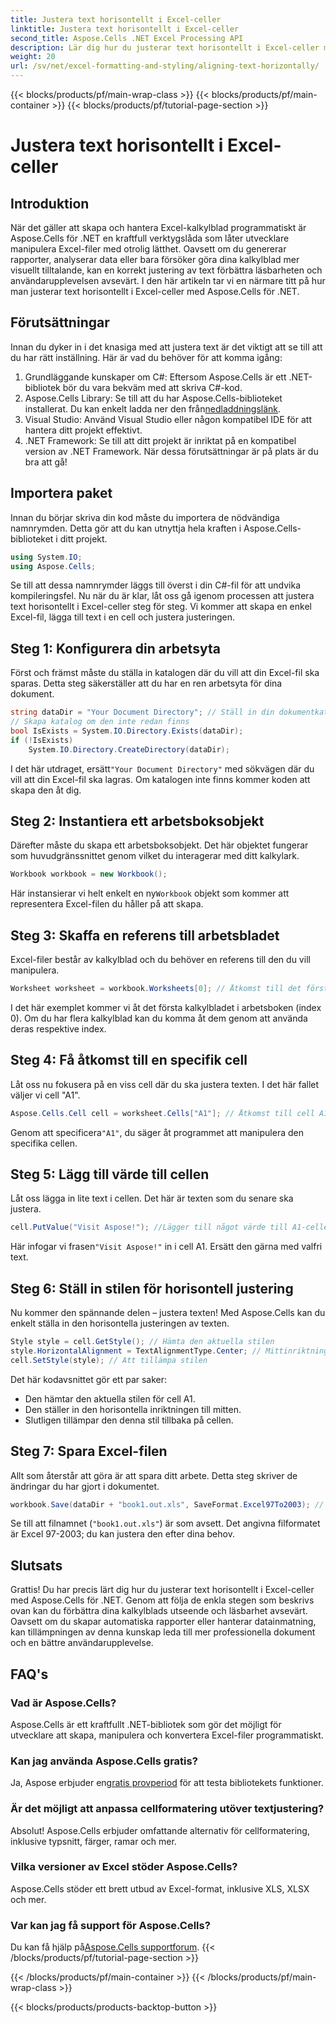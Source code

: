 ```yaml
---
title: Justera text horisontellt i Excel-celler
linktitle: Justera text horisontellt i Excel-celler
second_title: Aspose.Cells .NET Excel Processing API
description: Lär dig hur du justerar text horisontellt i Excel-celler med Aspose.Cells för .NET med denna detaljerade steg-för-steg-guide.
weight: 20
url: /sv/net/excel-formatting-and-styling/aligning-text-horizontally/
---
```


{{< blocks/products/pf/main-wrap-class >}}
{{< blocks/products/pf/main-container >}}
{{< blocks/products/pf/tutorial-page-section >}}

# Justera text horisontellt i Excel-celler

## Introduktion
När det gäller att skapa och hantera Excel-kalkylblad programmatiskt är Aspose.Cells för .NET en kraftfull verktygslåda som låter utvecklare manipulera Excel-filer med otrolig lätthet. Oavsett om du genererar rapporter, analyserar data eller bara försöker göra dina kalkylblad mer visuellt tilltalande, kan en korrekt justering av text förbättra läsbarheten och användarupplevelsen avsevärt. I den här artikeln tar vi en närmare titt på hur man justerar text horisontellt i Excel-celler med Aspose.Cells för .NET.
## Förutsättningar
Innan du dyker in i det knasiga med att justera text är det viktigt att se till att du har rätt inställning. Här är vad du behöver för att komma igång:
1. Grundläggande kunskaper om C#: Eftersom Aspose.Cells är ett .NET-bibliotek bör du vara bekväm med att skriva C#-kod.
2.  Aspose.Cells Library: Se till att du har Aspose.Cells-biblioteket installerat. Du kan enkelt ladda ner den från[nedladdningslänk](https://releases.aspose.com/cells/net/).
3. Visual Studio: Använd Visual Studio eller någon kompatibel IDE för att hantera ditt projekt effektivt.
4. .NET Framework: Se till att ditt projekt är inriktat på en kompatibel version av .NET Framework.
När dessa förutsättningar är på plats är du bra att gå!
## Importera paket
Innan du börjar skriva din kod måste du importera de nödvändiga namnrymden. Detta gör att du kan utnyttja hela kraften i Aspose.Cells-biblioteket i ditt projekt.
```csharp
using System.IO;
using Aspose.Cells;
```
Se till att dessa namnrymder läggs till överst i din C#-fil för att undvika kompileringsfel.
Nu när du är klar, låt oss gå igenom processen att justera text horisontellt i Excel-celler steg för steg. Vi kommer att skapa en enkel Excel-fil, lägga till text i en cell och justera justeringen.
## Steg 1: Konfigurera din arbetsyta
Först och främst måste du ställa in katalogen där du vill att din Excel-fil ska sparas. Detta steg säkerställer att du har en ren arbetsyta för dina dokument.
```csharp
string dataDir = "Your Document Directory"; // Ställ in din dokumentkatalog
// Skapa katalog om den inte redan finns
bool IsExists = System.IO.Directory.Exists(dataDir);
if (!IsExists)
    System.IO.Directory.CreateDirectory(dataDir);
```
 I det här utdraget, ersätt`"Your Document Directory"` med sökvägen där du vill att din Excel-fil ska lagras. Om katalogen inte finns kommer koden att skapa den åt dig.
## Steg 2: Instantiera ett arbetsboksobjekt
Därefter måste du skapa ett arbetsboksobjekt. Det här objektet fungerar som huvudgränssnittet genom vilket du interagerar med ditt kalkylark.
```csharp
Workbook workbook = new Workbook();
```
 Här instansierar vi helt enkelt en ny`Workbook` objekt som kommer att representera Excel-filen du håller på att skapa. 
## Steg 3: Skaffa en referens till arbetsbladet
Excel-filer består av kalkylblad och du behöver en referens till den du vill manipulera.
```csharp
Worksheet worksheet = workbook.Worksheets[0]; // Åtkomst till det första kalkylbladet
```
I det här exemplet kommer vi åt det första kalkylbladet i arbetsboken (index 0). Om du har flera kalkylblad kan du komma åt dem genom att använda deras respektive index.
## Steg 4: Få åtkomst till en specifik cell
Låt oss nu fokusera på en viss cell där du ska justera texten. I det här fallet väljer vi cell "A1".
```csharp
Aspose.Cells.Cell cell = worksheet.Cells["A1"]; // Åtkomst till cell A1
```
 Genom att specificera`"A1"`, du säger åt programmet att manipulera den specifika cellen. 
## Steg 5: Lägg till värde till cellen
Låt oss lägga in lite text i cellen. Det här är texten som du senare ska justera.
```csharp
cell.PutValue("Visit Aspose!"); //Lägger till något värde till A1-cellen
```
 Här infogar vi frasen`"Visit Aspose!"` in i cell A1. Ersätt den gärna med valfri text.
## Steg 6: Ställ in stilen för horisontell justering
Nu kommer den spännande delen – justera texten! Med Aspose.Cells kan du enkelt ställa in den horisontella justeringen av texten.
```csharp
Style style = cell.GetStyle(); // Hämta den aktuella stilen
style.HorizontalAlignment = TextAlignmentType.Center; // Mittinriktning
cell.SetStyle(style); // Att tillämpa stilen
```
Det här kodavsnittet gör ett par saker:
- Den hämtar den aktuella stilen för cell A1.
- Den ställer in den horisontella inriktningen till mitten.
- Slutligen tillämpar den denna stil tillbaka på cellen.
## Steg 7: Spara Excel-filen
Allt som återstår att göra är att spara ditt arbete. Detta steg skriver de ändringar du har gjort i dokumentet.
```csharp
workbook.Save(dataDir + "book1.out.xls", SaveFormat.Excel97To2003); // Sparar Excel-filen
```
Se till att filnamnet (`"book1.out.xls"`) är som avsett. Det angivna filformatet är Excel 97-2003; du kan justera den efter dina behov.
## Slutsats
Grattis! Du har precis lärt dig hur du justerar text horisontellt i Excel-celler med Aspose.Cells för .NET. Genom att följa de enkla stegen som beskrivs ovan kan du förbättra dina kalkylblads utseende och läsbarhet avsevärt. Oavsett om du skapar automatiska rapporter eller hanterar datainmatning, kan tillämpningen av denna kunskap leda till mer professionella dokument och en bättre användarupplevelse.
## FAQ's
### Vad är Aspose.Cells?
Aspose.Cells är ett kraftfullt .NET-bibliotek som gör det möjligt för utvecklare att skapa, manipulera och konvertera Excel-filer programmatiskt.
### Kan jag använda Aspose.Cells gratis?
 Ja, Aspose erbjuder en[gratis provperiod](https://releases.aspose.com/) för att testa bibliotekets funktioner.
### Är det möjligt att anpassa cellformatering utöver textjustering?
Absolut! Aspose.Cells erbjuder omfattande alternativ för cellformatering, inklusive typsnitt, färger, ramar och mer.
### Vilka versioner av Excel stöder Aspose.Cells?
Aspose.Cells stöder ett brett utbud av Excel-format, inklusive XLS, XLSX och mer.
### Var kan jag få support för Aspose.Cells?
 Du kan få hjälp på[Aspose.Cells supportforum](https://forum.aspose.com/c/cells/9).
{{< /blocks/products/pf/tutorial-page-section >}}

{{< /blocks/products/pf/main-container >}}
{{< /blocks/products/pf/main-wrap-class >}}

{{< blocks/products/products-backtop-button >}}

